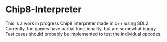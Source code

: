 # Chip8-Interpreter
This is a work in progress Chip8 interpreter made in c++ using SDL2. Currently, the games have partial functionality, but are somewhat buggy. Test cases should probably be implemented to test the individual opcodes.

